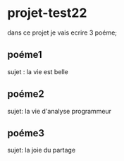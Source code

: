 # projet-test22
dans ce projet je vais ecrire 3 poéme;
## poéme1
sujet : la vie est belle

## poéme2
sujet: la vie d'analyse programmeur

## poéme3
sujet: la joie du partage 
